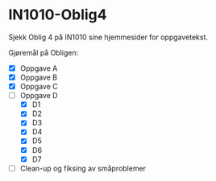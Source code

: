 # IN1010-Oblig4
Sjekk Oblig 4 på IN1010 sine hjemmesider for oppgavetekst.

Gjøremål på Obligen:
- [x] Oppgave A
- [x] Oppgave B
- [x] Oppgave C
- [ ] Oppgave D
  - [x] D1
  - [x] D2
  - [x] D3
  - [x] D4
  - [x] D5
  - [x] D6
  - [x] D7
- [ ] Clean-up og fiksing av småproblemer